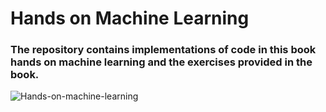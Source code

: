 # Hands on Machine Learning
### The repository contains implementations of code in this book hands on machine learning and the exercises provided in the book.

![Hands-on-machine-learning](https://m.media-amazon.com/images/S/aplus-media/vc/a36b8ed8-514d-4384-aaf5-ae2bff91f533.__CR0,245,1610,805_PT0_SX350_V1___.png)
